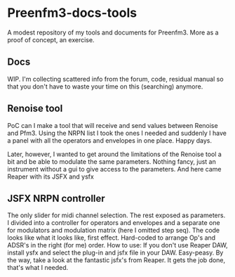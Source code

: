 # Preenfm3-docs-tools
A modest repository of my tools and documents for Preenfm3. More as a proof of concept, an exercise.
## Docs
WIP. I'm collecting scattered info from the forum, code, residual manual so that you don't have to waste your time on this (searching) anymore. 
## Renoise tool
PoC can I make a tool that will receive and send values between Renoise and Pfm3. Using the NRPN list I took the ones I needed and suddenly I have a panel with all the operators and envelopes in one place. Happy days.

Later, however, I wanted to get around the limitations of the Renoise tool a bit and be able to modulate the same parameters. 
Nothing fancy, just an instrument without a gui to give access to the parameters. 
And here came Reaper with its JSFX and ysfx
## JSFX NRPN controller 
The only slider for midi channel selection. The rest exposed as parameters. I divided into a controller for operators and envelopes and a separate one for modulators and modulation matrix (here I omitted step seq). The code looks like what it looks like, first effect. Hard-coded to arrange Op's and ADSR's in the right (for me) order.
How to use:
If you don't use Reaper DAW, install ysfx and select the plug-in and jsfx file in your DAW. Easy-peasy. By the way, take a look at the fantastic jsfx's from Reaper.
It gets the job done, that's what I needed. 
